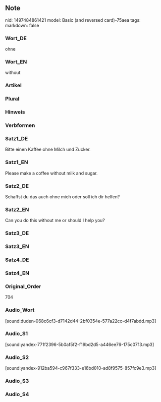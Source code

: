 ## Note
nid: 1497484861421
model: Basic (and reversed card)-75aea
tags: 
markdown: false

### Wort_DE
ohne

### Wort_EN
without

### Artikel


### Plural


### Hinweis


### Verbformen


### Satz1_DE
Bitte einen Kaffee ohne Milch und Zucker.

### Satz1_EN
Please make a coffee without milk and sugar.

### Satz2_DE
Schaffst du das auch ohne mich oder soll ich dir helfen?

### Satz2_EN
Can you do this without me or should I help you?

### Satz3_DE


### Satz3_EN


### Satz4_DE


### Satz4_EN


### Original_Order
704

### Audio_Wort
[sound:duden-068c6cf3-d7142d44-2bf0354e-577a22cc-d4f7abdd.mp3]

### Audio_S1
[sound:yandex-771f2396-5b0af5f2-f19bd2d5-a446ee76-175c0713.mp3]

### Audio_S2
[sound:yandex-912ba594-c967f333-e16bd010-ad8f9575-857fc9e3.mp3]

### Audio_S3


### Audio_S4

